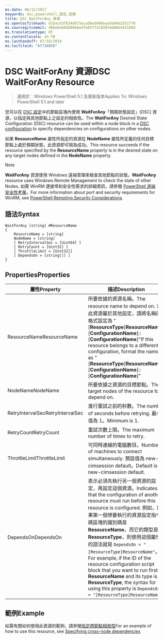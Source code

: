 ```yaml
---
ms.date: 06/12/2017
keywords: dsc,powershell,設定,安裝
title: DSC WaitForAny 資源
ms.openlocfilehash: d15acb3fb34d571eca56ed496eaa9a04b2551ff0
ms.sourcegitcommit: 46bebe692689ebedfe65ff2c828fe666b443198d
ms.translationtype: HT
ms.contentlocale: zh-TW
ms.lasthandoff: 07/10/2019
ms.locfileid: "67726850"
---
```

# <a name="dsc-waitforany-resource"></a><span data-ttu-id="e64d1-103">DSC WaitForAny 資源</span><span class="sxs-lookup"><span data-stu-id="e64d1-103">DSC WaitForAny Resource</span></span>

> <span data-ttu-id="e64d1-104">適用於：Windows PowerShell 5.1 及更新版本</span><span class="sxs-lookup"><span data-stu-id="e64d1-104">Applies To: Windows PowerShell 5.1 and later</span></span>

<span data-ttu-id="e64d1-105">您可以在 [DSC 設定](../../../configurations/configurations.md)中的節點區塊內使用 **WaitForAny**「預期狀態設定」(DSC) 資源，以指定與其他節點上之設定的相依性。</span><span class="sxs-lookup"><span data-stu-id="e64d1-105">The **WaitForAny** Desired State Configuration (DSC) resource can be used within a node block in a [DSC configuration](../../../configurations/configurations.md) to specify dependencies on configurations on other nodes.</span></span>

<span data-ttu-id="e64d1-106">如果 **ResourceName** 屬性所指定的資源在 **NodeName** 屬性所定義的任何目標節點上處於預期狀態，此資源即可視為成功。</span><span class="sxs-lookup"><span data-stu-id="e64d1-106">This resource succeeds if the resource specified by the **ResourceName** property is in the desired state on any target nodes defined in the **NodeName** property.</span></span>

> [!NOTE]
> <span data-ttu-id="e64d1-107">**WaitForAny** 資源使用 Windows 遠端管理來檢查其他節點的狀態。</span><span class="sxs-lookup"><span data-stu-id="e64d1-107">**WaitForAny** resource uses Windows Remote Management to check the state of other Nodes.</span></span>
> <span data-ttu-id="e64d1-108">如需 WinRM 連接埠和安全性需求的詳細資訊，請參閱 [PowerShell 遠端安全性考量](/powershell/scripting/learn/remoting/winrmsecurity?view=powershell-6)。</span><span class="sxs-lookup"><span data-stu-id="e64d1-108">For more information about port and security requirements for WinRM, see [PowerShell Remoting Security Considerations](/powershell/scripting/learn/remoting/winrmsecurity?view=powershell-6).</span></span>

## <a name="syntax"></a><span data-ttu-id="e64d1-109">語法</span><span class="sxs-lookup"><span data-stu-id="e64d1-109">Syntax</span></span>

```
WaitForAny [string] #ResourceName
{
    ResourceName = [string]
    NodeName = [string]
    [ RetryIntervalSec = [Uint64] ]
    [ RetryCount = [Uint32] ]
    [ ThrottleLimit = [Uint32]]
    [ DependsOn = [string[]] ]
}
```

## <a name="properties"></a><span data-ttu-id="e64d1-110">Properties</span><span class="sxs-lookup"><span data-stu-id="e64d1-110">Properties</span></span>

|  <span data-ttu-id="e64d1-111">屬性</span><span class="sxs-lookup"><span data-stu-id="e64d1-111">Property</span></span>  |  <span data-ttu-id="e64d1-112">描述</span><span class="sxs-lookup"><span data-stu-id="e64d1-112">Description</span></span>   |
|---|---|
| <span data-ttu-id="e64d1-113">ResourceName</span><span class="sxs-lookup"><span data-stu-id="e64d1-113">ResourceName</span></span>| <span data-ttu-id="e64d1-114">所要依據的資源名稱。</span><span class="sxs-lookup"><span data-stu-id="e64d1-114">The resource name to depend on.</span></span> <span data-ttu-id="e64d1-115">若此資源屬於其他設定，請將名稱的格式設定為 "[__ResourceType__]__ResourceName__::[__ConfigurationName__]::[__ConfigurationName__]"</span><span class="sxs-lookup"><span data-stu-id="e64d1-115">If this resource belongs to a different configuration, format the name as "[__ResourceType__]__ResourceName__::[__ConfigurationName__]::[__ConfigurationName__]"</span></span>|
| <span data-ttu-id="e64d1-116">NodeName</span><span class="sxs-lookup"><span data-stu-id="e64d1-116">NodeName</span></span>| <span data-ttu-id="e64d1-117">所要依據之資源的目標節點。</span><span class="sxs-lookup"><span data-stu-id="e64d1-117">The target nodes of the resource to depend on.</span></span>|
| <span data-ttu-id="e64d1-118">RetryIntervalSec</span><span class="sxs-lookup"><span data-stu-id="e64d1-118">RetryIntervalSec</span></span>| <span data-ttu-id="e64d1-119">進行重試之前的秒數。</span><span class="sxs-lookup"><span data-stu-id="e64d1-119">The number of seconds before retrying.</span></span> <span data-ttu-id="e64d1-120">最小值為 1。</span><span class="sxs-lookup"><span data-stu-id="e64d1-120">Minimum is 1.</span></span>|
| <span data-ttu-id="e64d1-121">RetryCount</span><span class="sxs-lookup"><span data-stu-id="e64d1-121">RetryCount</span></span>| <span data-ttu-id="e64d1-122">重試次數上限。</span><span class="sxs-lookup"><span data-stu-id="e64d1-122">The maximum number of times to retry.</span></span>|
| <span data-ttu-id="e64d1-123">ThrottleLimit</span><span class="sxs-lookup"><span data-stu-id="e64d1-123">ThrottleLimit</span></span>| <span data-ttu-id="e64d1-124">可同時連線的電腦數目。</span><span class="sxs-lookup"><span data-stu-id="e64d1-124">Number of machines to connect simultaneously.</span></span> <span data-ttu-id="e64d1-125">預設值為 new-cimsession default。</span><span class="sxs-lookup"><span data-stu-id="e64d1-125">Default is new-cimsession default.</span></span>|
| <span data-ttu-id="e64d1-126">DependsOn</span><span class="sxs-lookup"><span data-stu-id="e64d1-126">DependsOn</span></span> | <span data-ttu-id="e64d1-127">表示必須先執行另一個資源的設定，再設定這個資源。</span><span class="sxs-lookup"><span data-stu-id="e64d1-127">Indicates that the configuration of another resource must run before this resource is configured.</span></span> <span data-ttu-id="e64d1-128">例如，如果第一個想要執行的資源設定指令碼區塊的識別碼是 __ResourceName__，而它的類型是 __ResourceType__，則使用這個屬性的語法就是 `DependsOn = "[ResourceType]ResourceName"`。</span><span class="sxs-lookup"><span data-stu-id="e64d1-128">For example, if the ID of the resource configuration script block that you want to run first is __ResourceName__ and its type is __ResourceType__, the syntax for using this property is `DependsOn = "[ResourceType]ResourceName"`.</span></span>|

## <a name="example"></a><span data-ttu-id="e64d1-129">範例</span><span class="sxs-lookup"><span data-stu-id="e64d1-129">Example</span></span>

<span data-ttu-id="e64d1-130">如需有關如何使用此資源的範例，請參閱[指定跨節點相依性](../../../configurations/crossNodeDependencies.md)</span><span class="sxs-lookup"><span data-stu-id="e64d1-130">For an example of how to use this resource, see [Specifying cross-node dependencies](../../../configurations/crossNodeDependencies.md)</span></span>

